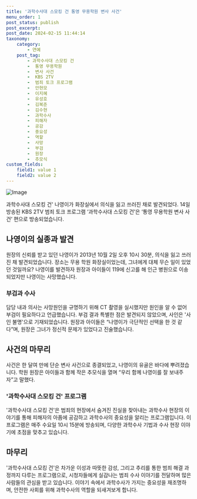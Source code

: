 ```yaml
---
title: '과학수사대 스모킹 건 통영 무용학원 변사 사건'
menu_order: 1
post_status: publish
post_excerpt: 
post_date: 2024-02-15 11:44:14
taxonomy:
    category:
        - 연예
    post_tag:
        - 과학수사대 스모킹 건
        -  통영 무용학원
        -  변사 사건
        -  KBS 2TV
        -  범죄 토크 프로그램
        -  안현모
        -  이지혜
        -  유성호
        -  김복준
        -  김수현
        -  과학수사
        -  피해자
        -  공감
        -  중요성
        -  역할
        -  사망
        -  부검
        -  원장
        -  추모식
custom_fields:
    field1: value 1
    field2: value 2
---
```


![Image](https://ssl.pstatic.net/mimgnews/image/438/2024/02/15/0000062712_001_20240215013401525.jpg?type=w540)

과학수사대 스모킹 건' 나영이가 화장실에서 의식을 잃고 쓰러진 채로 발견되었다. 14일 방송된 KBS 2TV 범죄 토크 프로그램 ‘과학수사대 스모킹 건’은 ‘통영 무용학원 변사 사건’ 편으로 방송되었습니다.
## 나영이의 실종과 발견
원장의 신뢰를 받고 있던 나영이가 2013년 10월 2일 오후 10시 30분, 의식을 잃고 쓰러진 채 발견되었습니다. 장소는 무용 학원 화장실이었는데, 그녀에게 대체 무슨 일이 있었던 것일까요? 나영이를 발견하자 원장과 아이들이 119에 신고를 해 인근 병원으로 이송되었지만 나영이는 사망했습니다.
### 부검과 수사
담당 내과 의사는 사망원인을 규명하기 위해 CT 촬영을 실시했지만 원인을 알 수 없어 부검이 필요하다고 언급했습니다. 부검 결과 특별한 점은 발견되지 않았으며, 사인은 '사인 불명'으로 기재되었습니다. 원장과 아이들은 “나영이가 극단적인 선택을 한 것 같다”며, 원장은 그녀가 정신적 문제가 있었다고 진술했습니다.
## 사건의 마무리
사건은 한 달여 만에 단순 변사 사건으로 종결되었고, 나영이의 유골은 바다에 뿌려졌습니다. 학원 원장은 아이들과 함께 작은 추모식을 열며 “우리 함께 나영이를 잘 보내주자”고 말했다. 
### '과학수사대 스모킹 건' 프로그램
'과학수사대 스모킹 건'은 범죄의 현장에서 숨겨진 진실을 찾아내는 과학수사 현장의 이야기를 통해 피해자의 아픔에 공감하고 과학수사의 중요성을 알리는 프로그램입니다. 이 프로그램은 매주 수요일 10시 15분에 방송되며, 다양한 과학수사 기법과 수사 현장 이야기에 초점을 맞추고 있습니다.
## 마무리
'과학수사대 스모킹 건'은 차가운 이성과 따뜻한 감성, 그리고 추리를 통한 범죄 해결 과정까지 다루는 프로그램으로, 시청자들에게 실감나는 범죄 수사 이야기를 전달하며 많은 사람들의 관심을 받고 있습니다. 이야기 속에서 과학수사가 가지는 중요성을 재조명하며, 안전한 사회를 위해 과학수사의 역할을 되새겨보게 합니다.
